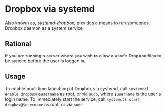 # Dropbox via systemd

Also known as, _systemd-dropbox_; provides a means to run someones Dropbox daemon as a system
service.

## Rational

If you are running a server where you wish to allow a user's Dropbox files to be synced before the
user is logged in.

## Usage

To enable boot-time launching of Dropbox via systemd, call `systemctl enable dropbox@$username` as
root, or via `sudo`, where `$username` is the user's login name.  To immediately start the service,
call `systemctl start dropbox@$username` as root, or via `sudo`.
